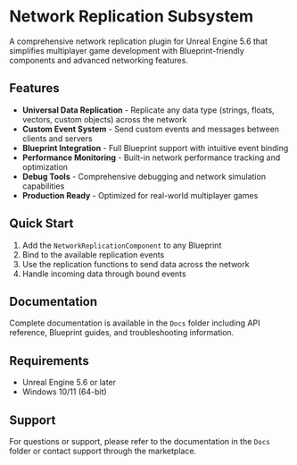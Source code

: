 # Network Replication Subsystem

A comprehensive network replication plugin for Unreal Engine 5.6 that simplifies multiplayer game development with Blueprint-friendly components and advanced networking features.

## Features

- **Universal Data Replication** - Replicate any data type (strings, floats, vectors, custom objects) across the network
- **Custom Event System** - Send custom events and messages between clients and servers  
- **Blueprint Integration** - Full Blueprint support with intuitive event binding
- **Performance Monitoring** - Built-in network performance tracking and optimization
- **Debug Tools** - Comprehensive debugging and network simulation capabilities
- **Production Ready** - Optimized for real-world multiplayer games

## Quick Start

1. Add the `NetworkReplicationComponent` to any Blueprint
2. Bind to the available replication events
3. Use the replication functions to send data across the network
4. Handle incoming data through bound events

## Documentation

Complete documentation is available in the `Docs` folder including API reference, Blueprint guides, and troubleshooting information.

## Requirements

- Unreal Engine 5.6 or later
- Windows 10/11 (64-bit)

## Support

For questions or support, please refer to the documentation in the `Docs` folder or contact support through the marketplace.
